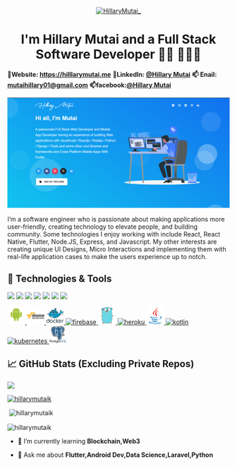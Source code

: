 <!-- # Hello, folks! <img src="https://github.com/hillarymutaik/hillarymutaik/blob/main/wave.gif" width="30px"> -->

<p align="center"> <a href="https://twitter.com/HillaryMutai_" target="blank"><img src="https://img.shields.io/twitter/follow/HillaryMutai_?logo=twitter&style=for-the-badge" alt="HillaryMutai_" /></a> </p>

<h1 align="center">I'm Hillary Mutai and a Full Stack Software Developer 👋🏽 🧑🏽‍💻</h1>


**🌱Website: https://hilllarymutai.me**
**💬LinkedIn: [@Hillary Mutai](https://linkedin.com/in/hillarymutai)** 
**📫 Enail: mutaihillary01@gmail.com**
**📫facebook:[@Hillary Mutai](https://web.facebook.com/hillarymutaik)**


<!-- <a href="https://github.com/hillarymutaik/myportfolio/blob/main/LICENSE"><img alt="GitHub license" src="https://img.shields.io/github/license/hillarymutaik/myportfolio"></a><a href="https://github.com/hillarymutaik/myportfolio/issues"><img alt="GitHub issues" src="https://img.shields.io/github/issues/hillarymutaik/myportfolio"></a><a href="https://github.com/hillarymutaik/myportfolio/network"><img alt="GitHub forks" src="https://img.shields.io/github/forks/hillarymutaik/myportfolio"></a> <a href="https://github.com/hillarymutaik/myportfolio/stargazers"><img alt="GitHub stars" src="https://img.shields.io/github/stars/hillarymutaik/myportfolio"></a> -->

<p align="center">
  <kbd>
<img src="https://raw.githubusercontent.com/hillarymutaik/hillarymutaik/master/mutai.png" alt="Banner that says Hillary Mutai">
 </kbd>
</p>

I’m a software engineer who is passionate about making applications more user-friendly, creating technology to elevate people, and building community. Some technologies I enjoy working with include React, React Native, Flutter, Node.JS, Express, and Javascript. My other interests are creating unique UI Designs, Micro Interactions and implementing them with real-life application cases to make the users experience up to notch.


<!-- <h3 align="left">Connect with me: <p align="center"> <a href="https://linkedin.com/in/hillary-k-mutai" target="blank"><img src="https://img.shields.io/linkedin/in/hillary-k-mutai?logo=linkedin&style=for-the-badge" alt="HillaryMutai_" /></a> </p></h3> -->

<!-- <p align="left">
<a href="https://twitter.com/HillaryMutai_" target="blank"><img align="center" src="https://raw.githubusercontent.com/rahuldkjain/github-profile-readme-generator/master/src/images/icons/Social/twitter.svg" alt="HillaryMutai_" height="30" width="40" /></a>
</p> -->


## 🔧 Technologies & Tools
![](https://img.shields.io/badge/OS-Linux-informational?style=flat&logo=linux&logoColor=white&color=0366d6)
![](https://img.shields.io/badge/Editor-IntelliJ_IDEA-informational?style=flat&logo=intellij-idea&logoColor=white&color=0366d6)
![](https://img.shields.io/badge/Code-Laravel-informational?style=flat&logo=laravel&logoColor=white&color=0366d6)
![](https://img.shields.io/badge/Code-JavaScript-informational?style=flat&logo=javascript&logoColor=white&color=0366d6)
![](https://img.shields.io/badge/Shell-Bash-informational?style=flat&logo=gnu-bash&logoColor=white&color=0366d6)
![](https://img.shields.io/badge/Tools-Docker-informational?style=flat&logo=docker&logoColor=white&color=0366d6)
![](https://img.shields.io/badge/Tools-Kubernetes-informational?style=flat&logo=kubernetes&logoColor=white&color=0366d6)


<!-- <h3 align="left">Languages and Tools:</h3> -->
<p align="left"> <a href="https://developer.android.com" target="_blank"> <img src="https://raw.githubusercontent.com/devicons/devicon/master/icons/android/android-original-wordmark.svg" alt="android" width="40" height="40"/> </a> <a href="https://aws.amazon.com" target="_blank"> <img src="https://raw.githubusercontent.com/devicons/devicon/master/icons/amazonwebservices/amazonwebservices-original-wordmark.svg" alt="aws" width="40" height="40"/> </a> <a href="https://www.docker.com/" target="_blank"> <img src="https://raw.githubusercontent.com/devicons/devicon/master/icons/docker/docker-original-wordmark.svg" alt="docker" width="40" height="40"/> </a> <a href="https://firebase.google.com/" target="_blank"> <img src="https://www.vectorlogo.zone/logos/firebase/firebase-icon.svg" alt="firebase" width="40" height="40"/> </a> <a href="https://golang.org" target="_blank"> <img src="https://raw.githubusercontent.com/devicons/devicon/master/icons/go/go-original.svg" alt="go" width="40" height="40"/> </a> <a href="https://heroku.com" target="_blank"> <img src="https://www.vectorlogo.zone/logos/heroku/heroku-icon.svg" alt="heroku" width="40" height="40"/> </a> <a href="https://www.java.com" target="_blank"> <img src="https://raw.githubusercontent.com/devicons/devicon/master/icons/java/java-original.svg" alt="java" width="40" height="40"/> </a> <a href="https://kotlinlang.org" target="_blank"> <img src="https://www.vectorlogo.zone/logos/kotlinlang/kotlinlang-icon.svg" alt="kotlin" width="40" height="40"/> </a> <a href="https://kubernetes.io" target="_blank"> <img src="https://www.vectorlogo.zone/logos/kubernetes/kubernetes-icon.svg" alt="kubernetes" width="40" height="40"/> </a> <a href="https://www.postgresql.org" target="_blank"> <img src="https://raw.githubusercontent.com/devicons/devicon/master/icons/postgresql/postgresql-original-wordmark.svg" alt="postgresql" width="40" height="40"/> </a> </p>

## &#x1f4c8; GitHub Stats (Excluding Private Repos)
<a href="https://github.com/hillarymutaik">
  <img align="center" src="https://github-readme-stats.vercel.app/api?username=hillarymutaik&theme=algolia&show_icons=true&count_private=true" />
</a>


<p align="left"> <a href="https://github.com/ryo-ma/github-profile-trophy"><img src="https://github-profile-trophy.vercel.app/?username=hillarymutaik&theme=algolia" alt="hillarymutaik" /></a> </p>

<!-- <p align="left"> <a href="https://twitter.com/HillaryMutai_" target="blank"><img src="https://img.shields.io/twitter/follow/HillaryMutai_?logo=twitter&style=for-the-badge" alt="HillaryMutai_" /></a> </p> -->

<!-- <p><img align="left" src="https://github-readme-stats.vercel.app/api/top-langs?username=hillarymutaik&show_icons=true&locale=en&layout=compact&theme=algolia" alt="hillarymutaik" /></p> -->

<p>&nbsp;<img align="center" src="https://github-readme-stats.vercel.app/api?username=hillarymutaik&show_icons=true&locale=en&theme=algolia" alt="hillarymutaik" /></p>

<p><img align="center" src="https://github-readme-streak-stats.herokuapp.com/?user=hillarymutaik&theme=algolia" alt="hillarymutaik" /></p>


- 🌱 I’m currently learning **Blockchain,Web3**

- 💬 Ask me about **Flutter,Android Dev,Data Science,Laravel,Python**












